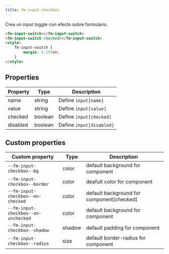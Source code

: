 ```yaml
---
title: fm-input-checkbox
---
```


Crea un input toggle con efecto sobre formulario.

```html preview
<fm-input-switch></fm-input-switch>
<fm-input-switch checked></fm-input-switch>
<style>
    fm-input-switch {
        margin: 0.25rem;
    }
</style>
```

## Properties

| Property | Type    | Description              |
| -------- | ------- | ------------------------ |
| name     | string  | Define `input[name]`     |
| value    | string  | Define `input[value]`    |
| checked  | boolean | Define `input[checked]`  |
| disabled | boolean | Define `input[disabled]` |

## Custom properties

| Custom property                     | Type   | Description                               |
| ----------------------------------- | ------ | ----------------------------------------- |
| `--fm-input-checkbox--bg`           | color  | default background for component          |
| `--fm-input-checkbox--border`       | color  | deafult color for component               |
| `--fm-input-checkbox--on-checked`   | color  | default background for component[checked] |
| `--fm-input-checkbox--on-unchecked` | color  | default background for component          |
| `--fm-input-checkbox--shadow`       | shadow | default padding for component             |
| `--fm-input-checkbox--radius`       | size   | default border-radius for component       |
